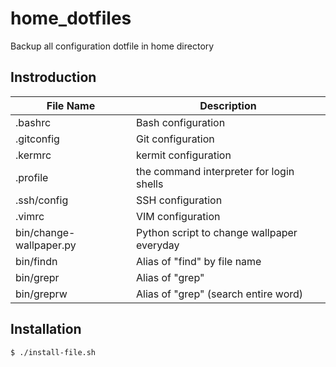 home_dotfiles
=============

Backup all configuration dotfile in home directory

## Instroduction


File Name    | Description
------------ | -------------
.bashrc      | Bash configuration
.gitconfig   | Git configuration
.kermrc      | kermit configuration
.profile     | the command interpreter for login shells
.ssh/config  | SSH configuration
.vimrc       | VIM configuration
bin/change-wallpaper.py | Python script to change wallpaper everyday
bin/findn    | Alias of "find" by file name
bin/grepr    | Alias of "grep"
bin/greprw   | Alias of "grep" (search entire word)

## Installation

    $ ./install-file.sh
